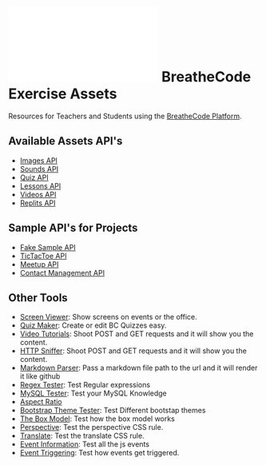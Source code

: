 
# ![alt text](/apis/img/images.php?blob&random&cat=icon&tags=breathecode,128) BreatheCode Exercise Assets
Resources for Teachers and Students using the [BreatheCode Platform](https://breatheco.de).

## Available Assets API's

- [Images API](apis/img/)
- [Sounds API](apis/sound/)
- [Quiz API](apis/quiz/)
- [Lessons API](apis/lesson/)
- [Videos API](apis/video/)
- [Replits API](apis/replit/)

## Sample API's for Projects

- [Fake Sample API](../fake/)
- [TicTacToe API](../apis/tictactoe/)
- [Meetup API](../apis/meetup/)
- [Contact Management API](../apis/contact/)

## Other Tools

- [Screen Viewer](/apps/screen/): Show screens on events or the office.
- [Quiz Maker](/apps/quiz-maker/): Create or edit BC Quizzes easy.
- [Video Tutorials](/apps/video/): Shoot POST and GET requests and it will show you the content.
- [HTTP Sniffer](live-demos/php/forms/): Shoot POST and GET requests and it will show you the content.
- [Markdown Parser](apps/markdown-parser/): Pass a markdown file path to the url and it will render it like github
- [Regex Tester](live-demos/js/regex-tester/): Test Regular expressions
- [MySQL Tester](live-demos/sql/mysql-tester/): Test your MySQL Knowledge
- [Aspect Ratio](live-demos/css/aspect-ratio/)
- [Bootstrap Theme Tester](live-demos/css/bootstrap/): Test Different bootstap themes
- [The Box Model](live-demos/css/box-model/): Test how the box model works
- [Perspective](live-demos/css/perspective/): Test the perspective CSS rule.
- [Translate](live-demos/css/translate/): Test the translate CSS rule.
- [Event Information](live-demos/js/event-information/): Test all the js events
- [Event Triggering](live-demos/js/event-triggering/): Test how events get triggered.